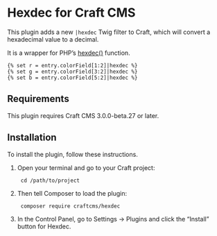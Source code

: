 # Hexdec for Craft CMS

This plugin adds a new `|hexdec` Twig filter to Craft, which will convert a hexadecimal value to a decimal.

It is a wrapper for PHP’s [hexdec()](http://php.net/manual/en/function.hexdec.php) function.

```twig
{% set r = entry.colorField[1:2]|hexdec %}
{% set g = entry.colorField[3:2]|hexdec %}
{% set b = entry.colorField[5:2]|hexdec %}
```

## Requirements

This plugin requires Craft CMS 3.0.0-beta.27 or later.

## Installation

To install the plugin, follow these instructions.

1. Open your terminal and go to your Craft project:

        cd /path/to/project

2. Then tell Composer to load the plugin:

        composer require craftcms/hexdec

3. In the Control Panel, go to Settings → Plugins and click the “Install” button for Hexdec.
